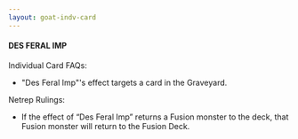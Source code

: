 ```yaml
---
layout: goat-indv-card
---
```


#### DES FERAL IMP

Individual Card FAQs:

*   "Des Feral Imp"'s effect targets a card in the Graveyard.

Netrep Rulings:

*   If the effect of “Des Feral Imp” returns a Fusion monster to the deck, that Fusion monster will return to the Fusion Deck.